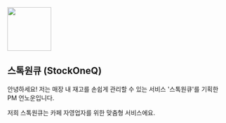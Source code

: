<img width="100" src="https://github.com/stockOneQ/.github/assets/139538765/a2765f8d-52bb-4ded-8ad6-abc97fba26ee"/>

## **스톡원큐 (StockOneQ)**

안녕하세요! 저는 매장 내 재고를 손쉽게 관리할 수 있는 서비스 '스톡원큐'를 기획한 PM 언노운입니다.

저희 스톡원큐는 카페 자영업자를 위한 맞춤형 서비스에요.
